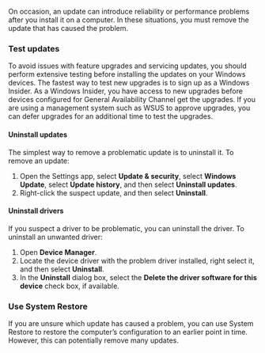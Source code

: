 On occasion, an update can introduce reliability or performance problems after you install it on a computer. In these situations, you must remove the update that has caused the problem.

### Test updates

To avoid issues with feature upgrades and servicing updates, you should perform extensive testing before installing the updates on your Windows devices. The fastest way to test new upgrades is to sign up as a Windows Insider. As a Windows Insider, you have access to new upgrades before devices configured for General Availability Channel get the upgrades. If you are using a management system such as WSUS to approve upgrades, you can defer upgrades for an additional time to test the upgrades.

#### Uninstall updates

The simplest way to remove a problematic update is to uninstall it. To remove an update:

1.  Open the Settings app, select **Update &amp; security**, select **Windows Update**, select **Update history**, and then select **Uninstall updates**.
2.  Right-click the suspect update, and then select **Uninstall**.

#### Uninstall drivers

If you suspect a driver to be problematic, you can uninstall the driver. To uninstall an unwanted driver:

1.  Open **Device Manager**.
2.  Locate the device driver with the problem driver installed, right select it, and then select **Uninstall**.
3.  In the **Uninstall** dialog box, select the **Delete the driver software for this device** check box, if available.

### Use System Restore

If you are unsure which update has caused a problem, you can use System Restore to restore the computer’s configuration to an earlier point in time. However, this can potentially remove many updates.
